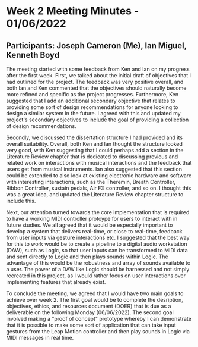 # Week 2 Meeting Minutes - 01/06/2022
## Participants: Joseph Cameron (Me), Ian Miguel, Kenneth Boyd

The meeting started with some feedback from Ken and Ian on my progress after the first week.
First, we talked about the initial draft of objectives that I had outlined for the project.
The feedback was very positive overall, and both Ian and Ken commented that the objectives should naturally become more refined and specific as the project progresses.
Furthermore, Ken suggested that I add an additional secondary objective that relates to providing some sort of design recommendations for anyone looking to design a similar system in the future.
I agreed with this and updated my project's secondary objectives to include the goal of providing a collection of design recommendations.

Secondly, we discussed the dissertation structure I had provided and its overall suitability.
Overall, both Ken and Ian thought the structure looked very good, with Ken suggesting that I could perhaps add a section in the Literature Review chapter that is dedicated to discussing previous and related work on interactions with musical interactions and the feedback that users get from musical instruments.
Ian also suggested that this section could be extended to also look at existing electronic hardware and software with interesting interactions, such as the Theremin, Breath Controller, Ribbon Controller, sustain pedals, Air FX controller, and so on.
I thought this was a great idea, and updated the Literature Review chapter structure to include this.

Next, our attention turned towards the core implementation that is required to have a working MIDI controller protoype for users to interact with in future studies.
We all agreed that it would be especially important to develop a system that delivers real-time, or close to real-time, feedback from user inputs via gesture interactions etc.
I suggested that the best way for this to work would be to create a pipeline to a digital audio workstation (DAW), such as Logic, so that user inputs can be transformed to MIDI data and sent directly to Logic and then plays sounds within Logic.
The advantage of this would be the robustness and array of sounds available to a user.
The power of a DAW like Logic should be harnessed and not simply recreated in this project, as I would rather focus on user interactions over implementing features that already exist.

To conclude the meeting, we agreed that I would have two main goals to achieve over week 2.
The first goal would be to complete the desription, objectives, ethics, and resources document (DOER) that is due as a deliverable on the following Monday (06/06/2022).
The second goal involved making a "proof of concept" prototype whereby I can demonstrate that it is possible to make some sort of application that can take input gestures from the Leap Motion controller and then play sounds in Logic via MIDI messages in real time.
